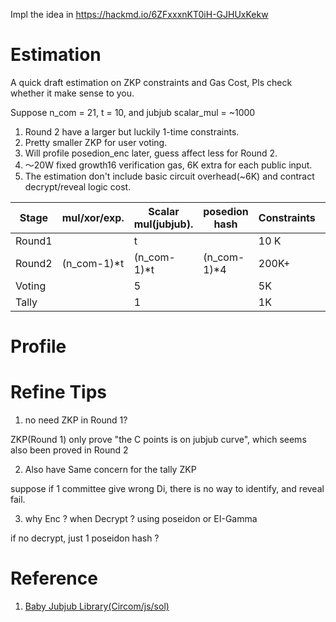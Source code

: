 Impl the idea in https://hackmd.io/6ZFxxxnKT0iH-GJHUxKekw

# Estimation

A quick draft estimation on ZKP constraints and Gas Cost, Pls check whether it make sense to you.

Suppose n_com = 21, t = 10, and jubjub scalar_mul = ~1000

1. Round 2 have a larger but luckily 1-time constraints.
2. Pretty smaller ZKP for user voting.
3. Will profile posedion_enc later, guess affect less for Round 2.
4. ～20W fixed growth16 verification gas, 6K extra for each public input.
5. The estimation don't include basic circuit overhead(~6K) and contract decrypt/reveal logic cost.

|Stage| mul/xor/exp.| Scalar mul(jubjub). | posedion hash | Constraints | Public Input | Verify Gas |
| --- | ---- | --- | ---- | --- | --- | --- |
|  Round1|                 |    t   |              | 10 K| 2t | 320K |
|  Round2 | (n_com-1)*t | (n_com-1)*t|(n_com-1)*4  |200K+           | 2t+1 | 326K |
|  Voting  |                 |    5   |              |  5K | 10 |260K|
|  Tally   |                 |    1   |              | 1K | 4 |224K|

# Profile


# Refine Tips

1. no need ZKP in Round 1?

ZKP(Round 1) only prove "the C points is on jubjub curve", which seems also been proved in Round 2

2. Also have Same concern for the  tally ZKP

suppose if 1 committee give wrong Di, there is no way to identify, and  reveal fail. 

3. why Enc ? when Decrypt ?  using poseidon or EI-Gamma

if no decrypt, just 1 poseidon hash ?


# Reference

1. [Baby Jubjub Library(Circom/js/sol)](https://eips.ethereum.org/EIPS/eip-2494)